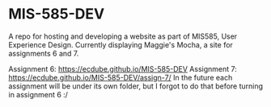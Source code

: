 # MIS-585-DEV
A repo for hosting and developing a website as part of MIS585, User Experience Design.
Currently displaying Maggie's Mocha, a site for assignments 6 and 7.

Assignment 6: https://ecdube.github.io/MIS-585-DEV
Assignment 7: https://ecdube.github.io/MIS-585-DEV/assign-7/
In the future each assignment will be under its own folder, but I forgot to do that before turning in assignment 6 :/